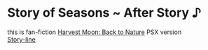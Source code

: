 # Story of Seasons ~ After Story ♪
this is fan-fiction [Harvest Moon: Back to Nature](https://en.wikipedia.org/wiki/Harvest_Moon:_Back_to_Nature) PSX version <br>
[Story-line](https://www.tunwalai.com/story/766335)
